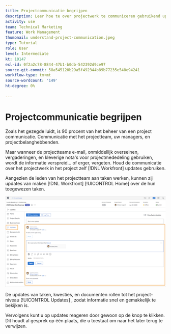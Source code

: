 ```yaml
---
title: Projectcommunicatie begrijpen
description: Leer hoe te over projectwerk te communiceren gebruikend updates op projecten, taken, kwesties, of documenten. Beoordeel de bestaande updates in [!DNL  Workfront].
activity: use
team: Technical Marketing
feature: Work Management
thumbnail: understand-project-communication.jpeg
type: Tutorial
role: User
level: Intermediate
kt: 10147
exl-id: 0f2a2c78-8844-47b1-b0db-542392d9ce97
source-git-commit: 58a545120b29a5f492344b89b77235e548e94241
workflow-type: tm+mt
source-wordcount: '149'
ht-degree: 0%

---
```


# Projectcommunicatie begrijpen

Zoals het gezegde luidt, is 90 procent van het beheer van een project communicatie. Communicatie met het projectteam, uw managers, en projectbelanghebbenden.

Maar wanneer de projectteams e-mail, onmiddellijk overseinen, vergaderingen, en kleverige nota&#39;s voor projectmededeling gebruiken, wordt de informatie verspreid... of erger, vergeten. Houd de communicatie over het projectwerk in het project zelf [!DNL Workfront] updates gebruiken.

Aangezien de leden van het projectteam aan taken werken, kunnen zij updates van maken [!DNL Workfront] [!UICONTROL Home] over de hun toegewezen taken.

![De sectie van updates in een project](assets/planner-fund-project-communication.png)

De updates van taken, kwesties, en documenten rollen tot het project-niveau [!UICONTROL Updates] , zodat informatie snel en gemakkelijk te bekijken is.

Vervolgens kunt u op updates reageren door gewoon op de knop te klikken. Dit houdt al gesprek op één plaats, die u toestaat om naar het later terug te verwijzen.

<!---
learn more urls
Communicate about work in Home
Subscribe to items in Workfront
Update work
--->
